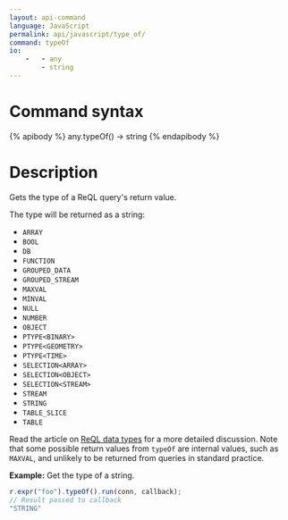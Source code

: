 ```yaml
---
layout: api-command
language: JavaScript
permalink: api/javascript/type_of/
command: typeOf
io:
    -   - any
        - string
---
```


# Command syntax #

{% apibody %}
any.typeOf() &rarr; string
{% endapibody %}

# Description #

Gets the type of a ReQL query's return value.

The type will be returned as a string:

* `ARRAY`
* `BOOL`
* `DB`
* `FUNCTION`
* `GROUPED_DATA`
* `GROUPED_STREAM`
* `MAXVAL`
* `MINVAL`
* `NULL`
* `NUMBER`
* `OBJECT`
* `PTYPE<BINARY>`
* `PTYPE<GEOMETRY>`
* `PTYPE<TIME>`
* `SELECTION<ARRAY>`
* `SELECTION<OBJECT>`
* `SELECTION<STREAM>`
* `STREAM`
* `STRING`
* `TABLE_SLICE`
* `TABLE`

Read the article on [ReQL data types](/docs/data-types/) for a more detailed discussion. Note that some possible return values from `typeOf` are internal values, such as `MAXVAL`, and unlikely to be returned from queries in standard practice.

__Example:__ Get the type of a string.

```javascript
r.expr("foo").typeOf().run(conn, callback);
// Result passed to callback
"STRING"
```
